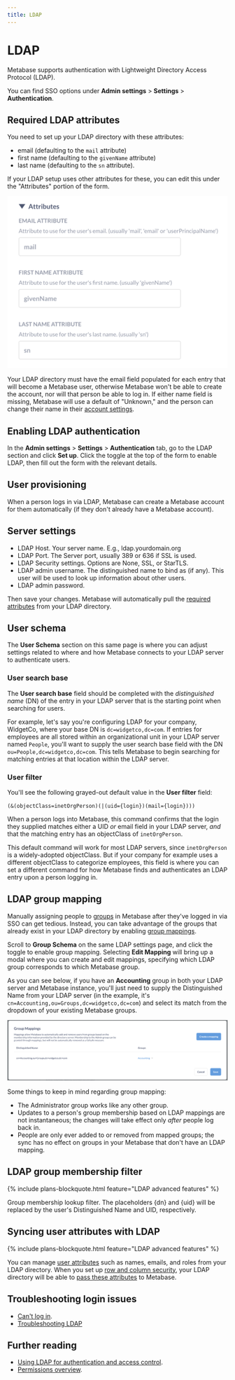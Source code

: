 ```yaml
---
title: LDAP
---
```


# LDAP

Metabase supports authentication with Lightweight Directory Access Protocol (LDAP).

You can find SSO options under **Admin settings** > **Settings** > **Authentication**.

## Required LDAP attributes

You need to set up your LDAP directory with these attributes:

- email (defaulting to the `mail` attribute)
- first name (defaulting to the `givenName` attribute)
- last name (defaulting to the `sn` attribute).

If your LDAP setup uses other attributes for these, you can edit this under the "Attributes" portion of the form.

![Attributes](./images/ldap-attributes.png)

Your LDAP directory must have the email field populated for each entry that will become a Metabase user, otherwise Metabase won't be able to create the account, nor will that person be able to log in. If either name field is missing, Metabase will use a default of "Unknown," and the person can change their name in their [account settings](./account-settings.md).

## Enabling LDAP authentication

In the **Admin settings** > **Settings** > **Authentication** tab, go to the LDAP section and click **Set up**. Click the toggle at the top of the form to enable LDAP, then fill out the form with the relevant details.

## User provisioning

When a person logs in via LDAP, Metabase can create a Metabase account for them automatically (if they don't already have a Metabase account).

## Server settings

- LDAP Host. Your server name. E.g., ldap.yourdomain.org
- LDAP Port. The Server port, usually 389 or 636 if SSL is used.
- LDAP Security settings. Options are None, SSL, or StarTLS.
- LDAP admin username. The distinguished name to bind as (if any). This user will be used to look up information about other users.
- LDAP admin password.

Then save your changes. Metabase will automatically pull the [required attributes](#required-ldap-attributes) from your LDAP directory.

## User schema

The **User Schema** section on this same page is where you can adjust settings related to where and how Metabase connects to your LDAP server to authenticate users.

### User search base

The **User search base** field should be completed with the _distinguished name_ (DN) of the entry in your LDAP server that is the starting point when searching for users.

For example, let's say you're configuring LDAP for your company, WidgetCo, where your base DN is `dc=widgetco,dc=com`. If entries for employees are all stored within an organizational unit in your LDAP server named `People`, you'll want to supply the user search base field with the DN `ou=People,dc=widgetco,dc=com`. This tells Metabase to begin searching for matching entries at that location within the LDAP server.

### User filter

You'll see the following grayed-out default value in the **User filter** field:

```
(&(objectClass=inetOrgPerson)(|(uid={login})(mail={login})))
```

When a person logs into Metabase, this command confirms that the login they supplied matches either a UID _or_ email field in your LDAP server, _and_ that the matching entry has an objectClass of `inetOrgPerson`.

This default command will work for most LDAP servers, since `inetOrgPerson` is a widely-adopted objectClass. But if your company for example uses a different objectClass to categorize employees, this field is where you can set a different command for how Metabase finds and authenticates an LDAP entry upon a person logging in.

## LDAP group mapping

Manually assigning people to [groups](./managing.md#groups) in Metabase after they've logged in via SSO can get tedious. Instead, you can take advantage of the groups that already exist in your LDAP directory by enabling [group mappings](https://www.metabase.com/learn/metabase-basics/administration/permissions/ldap-auth-access-control#group-management).

Scroll to **Group Schema** on the same LDAP settings page, and click the toggle to enable group mapping. Selecting **Edit Mapping** will bring up a modal where you can create and edit mappings, specifying which LDAP group corresponds to which Metabase group.

As you can see below, if you have an **Accounting** group in both your LDAP server and Metabase instance, you'll just need to supply the Distinguished Name from your LDAP server (in the example, it's `cn=Accounting,ou=Groups,dc=widgetco,dc=com`) and select its match from the dropdown of your existing Metabase groups.

![Group Mapping](images/ldap-group-mapping.png)

Some things to keep in mind regarding group mapping:

- The Administrator group works like any other group.
- Updates to a person's group membership based on LDAP mappings are not instantaneous; the changes will take effect only _after_ people log back in.
- People are only ever added to or removed from mapped groups; the sync has no effect on groups in your Metabase that don't have an LDAP mapping.

## LDAP group membership filter

{% include plans-blockquote.html feature="LDAP advanced features" %}

Group membership lookup filter. The placeholders {dn} and {uid} will be replaced by the user's Distinguished Name and UID, respectively.

## Syncing user attributes with LDAP

{% include plans-blockquote.html feature="LDAP advanced features" %}

You can manage [user attributes][user-attributes-def] such as names, emails, and roles from your LDAP directory. When you set up [row and column security][data-sandboxing-docs], your LDAP directory will be able to [pass these attributes][user-attributes-docs] to Metabase.

## Troubleshooting login issues

- [Can't log in](../troubleshooting-guide/cant-log-in.md).
- [Troubleshooting LDAP](../troubleshooting-guide/ldap.md)

## Further reading

- [Using LDAP for authentication and access control](https://www.metabase.com/learn/metabase-basics/administration/permissions/ldap-auth-access-control).
- [Permissions overview](../permissions/start.md).

[data-sandboxing-docs]: ../permissions/row-and-column-security.md
[google-saml-docs]: ./saml-google.md
[jwt-docs]: ./authenticating-with-jwt.md
[saml-docs]: ./authenticating-with-saml.md
[user-attributes-docs]: ../permissions/row-and-column-security.md#choosing-user-attributes-for-row-and-column-security
[user-attributes-def]: https://www.metabase.com/glossary/attribute#user-attributes-in-metabase
